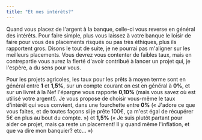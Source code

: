 ```yaml
---
title: "Et mes intérêts?"
---
```


Quand vous placez de l'argent à la banque, celle-ci vous reverse en général des
intérêts. Pour faire simple, plus vous laissez à votre banque le loisir de
faire pour vous des placements risqués ou pas très éthiques, plus ils
rapportent gros. Disons le tout de suite, je ne pourrai pas m'aligner sur les
meilleurs placements. Vous devrez vous contenter de faibles taux, mais en
contrepartie vous aurez la fierté d'avoir contribué à lancer un projet qui, je
l'espère, a du sens pour vous.

Pour les projets agricoles, les taux pour les prêts à moyen terme sont en
général entre **1** et **1,5%**, sur un compte courant on est en général à
**0%**, et sur un livret à la Nef l'épargne vous rapporte **0,10%** (mais vous
savez où est utilisé votre argent!). Je vous propose de choisir vous-même le
taux d'intérêt qui vous convient, dans une fourchette entre **0%** (« J'adore
ce que vous faites, et de toutes façons si je prête 100€, ça m'est égal de
récupérer 5€ en plus au bout du compte. ») et **1,5%** (« Je suis plutôt
partant pour aider ce projet, mais ça reste un placement! Il y quand même
l'inflation, et que va dire mon banquier? etc... »)

